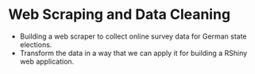 # Web Scraping and Data Cleaning
- Building a web scraper to collect online survey data for German state
elections.
- Transform the data in a way that we can apply it for building a RShiny web application.
